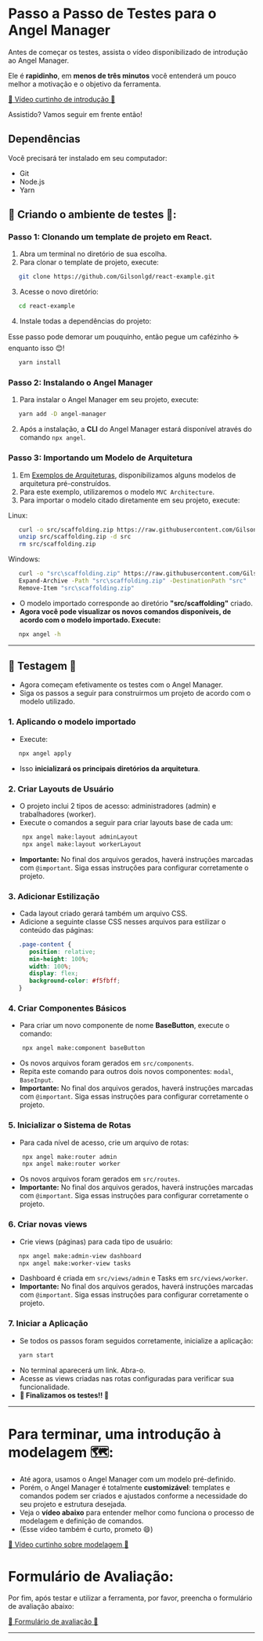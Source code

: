 # Passo a Passo de Testes para o Angel Manager
Antes de começar os testes, assista o vídeo disponibilizado de introdução ao Angel Manager.

Ele é **rapidinho**, em **menos de três minutos** você entenderá um pouco melhor a motivação e o objetivo da ferramenta.

[🎥 Vídeo curtinho de introdução 🎥]()

Assistido? Vamos seguir em frente então!

## Dependências
Você precisará ter instalado em seu computador:
- Git
- Node.js
- Yarn

## 🔧 Criando o ambiente de testes 🔧:
### **Passo 1**: Clonando um template de projeto em React.
1. Abra um terminal no diretório de sua escolha.
2. Para clonar o template de projeto, execute:
```bash
   git clone https://github.com/Gilsonlgd/react-example.git
```
3. Acesse o novo diretório:
```bash
   cd react-example
```
4. Instale todas a dependências do projeto:

Esse passo pode demorar um pouquinho, então pegue um cafézinho ☕ enquanto isso 😊!

```bash
   yarn install
```

### **Passo 2**: Instalando o Angel Manager
1. Para instalar o Angel Manager em seu projeto, execute:

```bash
   yarn add -D angel-manager
```

2. Após a instalação, a **CLI** do Angel Manager estará disponível através do comando `npx angel`.

### **Passo 3**: Importando um Modelo de Arquitetura
1. Em [Exemplos de Arquiteturas](https://github.com/Gilsonlgd/angel-manager/tree/main/examples), disponibilizamos alguns modelos de arquitetura pré-construídos.
2. Para este exemplo, utilizaremos o modelo `MVC Architecture`.
3. Para importar o modelo citado diretamente em seu projeto, execute:

Linux:
```bash
   curl -o src/scaffolding.zip https://raw.githubusercontent.com/Gilsonlgd/angel-manager/main/examples/react/mvc-architecture/scaffolding.zip
   unzip src/scaffolding.zip -d src
   rm src/scaffolding.zip
```

Windows:
```bash
   curl -o "src\scaffolding.zip" https://raw.githubusercontent.com/Gilsonlgd/angel-manager/main/examples/react/mvc-architecture/scaffolding.zip
   Expand-Archive -Path "src\scaffolding.zip" -DestinationPath "src"
   Remove-Item "src\scaffolding.zip"
```

- O modelo importado corresponde ao diretório **"src/scaffolding"** criado. 
- **Agora você pode visualizar os novos comandos disponíveis, de acordo com o modelo importado. Execute:**

```bash
   npx angel -h
```
---

## **🔬 Testagem 🔬**
- Agora começam efetivamente os testes com o Angel Manager.
- Siga os passos a seguir para construirmos um projeto de acordo com o modelo utilizado.

### 1. Aplicando o modelo importado
- Execute:

```bash
   npx angel apply
```

- Isso **inicializará os principais diretórios da arquitetura**.

### 2. Criar Layouts de Usuário
- O projeto inclui 2 tipos de acesso: administradores (admin) e trabalhadores (worker).
- Execute o comandos a seguir para criar layouts base de cada um:

```bash
    npx angel make:layout adminLayout
    npx angel make:layout workerLayout
```
- **Importante:** No final dos arquivos gerados, haverá instruções marcadas com `@important`. Siga essas instruções para configurar corretamente o projeto.

### 3. Adicionar Estilização
- Cada layout criado gerará também um arquivo CSS.
- Adicione a seguinte classe CSS nesses arquivos para estilizar o conteúdo das páginas:

```css
   .page-content {
      position: relative;
      min-height: 100%;
      width: 100%;
      display: flex;
      background-color: #f5fbff;
   }
```

### 4. Criar Componentes Básicos
 - Para criar um novo componente de nome **BaseButton**, execute o comando:

```bash
    npx angel make:component baseButton
```

- Os novos arquivos foram gerados em `src/components`.
- Repita este comando para outros dois novos componentes: `modal`, `BaseInput`.
- **Importante:** No final dos arquivos gerados, haverá instruções marcadas com `@important`. Siga essas instruções para configurar corretamente o projeto.

### 5. Inicializar o Sistema de Rotas
- Para cada nível de acesso, crie um arquivo de rotas:
   
```bash
    npx angel make:router admin
    npx angel make:router worker
```
   
- Os novos arquivos foram gerados em `src/routes`.
- **Importante:** No final dos arquivos gerados, haverá instruções marcadas com `@important`. Siga essas instruções para configurar corretamente o projeto.

### 6. Criar novas views
- Crie views (páginas) para cada tipo de usuário:

```bash
   npx angel make:admin-view dashboard
   npx angel make:worker-view tasks
```

- Dashboard é criada em `src/views/admin` e Tasks em `src/views/worker`.
- **Importante:** No final dos arquivos gerados, haverá instruções marcadas com `@important`. Siga essas instruções para configurar corretamente o projeto.

### 7. Iniciar a Aplicação
- Se todos os passos foram seguidos corretamente, inicialize a aplicação:

```bash
   yarn start
```
- No terminal aparecerá um link. Abra-o.
- Acesse as views criadas nas rotas configuradas para verificar sua funcionalidade.
- **🎉 Finalizamos os testes!! 🎉**

---

# Para terminar, uma introdução à modelagem 🗺️:
- Até agora, usamos o Angel Manager com um modelo pré-definido.
- Porém, o Angel Manager é totalmente **customizável**: templates e comandos podem ser criados e ajustados conforme a necessidade do seu projeto e estrutura desejada.
- Veja o **vídeo abaixo** para entender melhor como funciona o processo de modelagem e definição de comandos.
- (Esse vídeo também é curto, prometo 😄)

[🎥 Vídeo curtinho sobre modelagem 🎥]()

# Formulário de Avaliação:
Por fim, após testar e utilizar a ferramenta, por favor, preencha o formulário de avaliação abaixo:

[📝 Formulário de avaliação 📝](https://docs.google.com/forms/d/e/1FAIpQLSdHYcbOCzMyGmM87B4B-o8fRz5k7mSWxdO7isO3Csi7T9zGpA/viewform?usp=sf_link)

---
